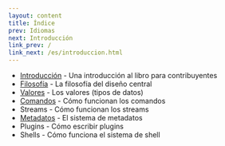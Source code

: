 ```yaml
---
layout: content
title: Índice
prev: Idiomas
next: Introducción
link_prev: /
link_next: /es/introduccion.html
---
```


* [Introducción](introduccion.md) - Una introducción al libro para contribuyentes
* [Filosofía](filosofia.md) - La filosofía del diseño central
* [Valores](valores.md) - Los valores (tipos de datos)
* [Comandos](comandos.md) - Cómo funcionan los comandos
* Streams - Cómo funcionan los streams
* [Metadatos](metadatos.md) - El sistema de metadatos
* Plugins - Cómo escribir plugins
* Shells - Cómo funciona el sistema de shell
